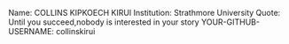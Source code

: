 Name: COLLINS KIPKOECH KIRUI
Institution: Strathmore University
Quote: Until you succeed,nobody is interested in your story
YOUR-GITHUB-USERNAME: collinskirui
